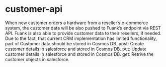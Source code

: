 # customer-api
When new customer orders a hardware from a reseller’s e-commerce system, the customer data will be also pushed to Fuank’s endpoint via REST API. Fuank is also able to provide customer data to their resellers, if needed. Due to the fact, that current CRM implementation has limited functionality, part of Customer data should be stored in Cosmos DB.
post: Create customer details in salesforce and stored in Cosmos DB.
put: Update customer details in salesforce and stored in Cosmos DB.
get: Retrive the customer objects in salesforce.
